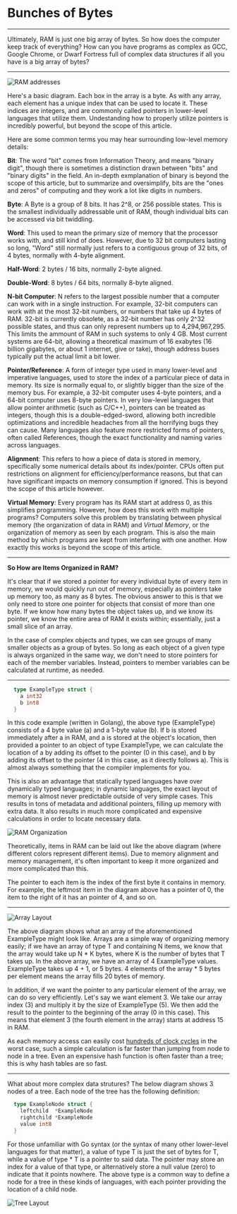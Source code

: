 # Bunches of Bytes

---

Ultimately, RAM is just one big array of bytes. So how does the computer keep track of everything? How can you have programs as complex as GCC, Google Chrome, or Dwarf Fortress full of complex data structures if all you have is a big array of bytes?

---

![RAM addresses](../../images/ram-addresses.jpg)

Here's a basic diagram. Each box in the array is a byte. As with any array, each element has a unique index that can be used to locate it. These indices are integers, and are commonly called pointers in lower-level languages that utilize them. Undestanding how to properly utilize pointers is incredibly powerful, but beyond the scope of this article.

Here are some common terms you may hear surrounding low-level memory details:

**Bit**: The word "bit" comes from Information Theory, and means "binary digit", though there is sometimes a distinction drawn between "bits" and "binary digits" in the field. An in-depth exmplanation of binary is beyond the scope of this article, but to summarize and oversimplify, bits are the "ones and zeros" of computing and they work a lot like digits in numbers.

**Byte**: A Byte is a group of 8 bits. It has 2^8, or 256 possible states. This is the smallest individually addressable unit of RAM, though individual bits can be accessed via bit twiddling.

**Word**: This used to mean the primary size of memory that the processor works with, and still kind of does. However, due to 32 bit computers lasting so long, "Word" still normally just refers to a contiguous group of 32 bits, of 4 bytes, normally with 4-byte alignment.

**Half-Word**: 2 bytes / 16 bits, normally 2-byte aligned.

**Double-Word**: 8 bytes / 64 bits, normally 8-byte aligned.

**N-bit Computer**: N refers to the largest possible number that a computer can work with in a single instruction. For example, 32-bit computers can work with at the most 32-bit numbers, or numbers that take up 4 bytes of RAM. 32-bit is currently obsolete, as a 32-bit number has only 2^32 possible states, and thus can only represent numbers up to 4,294,967,295. This limits the ammount of RAM in such systems to only 4 GB. Most current systems are 64-bit, allowing a theoretical maximum of 16 exabytes (16 billion gigabytes, or about 1 internet, give or take), though address buses typically put the actual limit a bit lower.

**Pointer/Reference**: A form of integer type used in many lower-level and imperative languages, used to store the index of a particular piece of data in memory. Its size is normally equal to, or slightly bigger than the size of the memory bus. For example, a 32-bit computer uses 4-byte pointers, and a 64-bit computer uses 8-byte pointers. In very low-level languages that allow pointer arithmetic (such as C/C++), pointers can be treated as integers, though this is a double-edged-sword, allowing both incredible optimizations and incredible headaches from all the horrifying bugs they can cause. Many languages also feature more restricted forms of pointers, often called References, though the exact functionality and naming varies across languages.

**Alignment**: This refers to how a piece of data is stored in memory, specifically some numerical details about its index/pointer. CPUs often put restrictions on alignment for efficiency/performance reasons, but that can have significant impacts on memory consumption if ignored. This is beyond the scope of this article however.

**Virtual Memory**: Every program has its RAM start at address 0, as this simplifies programming. However, how does this work with multiple programs? Computers solve this problem by translating between physical memory (the organization of data in RAM) and *Virtual Memory*, or the organization of memory as seen by each program. This is also the main method by which programs are kept from interfering with one another. How exactly this works is beyond the scope of this article.

---

**So How are Items Organized in RAM?**

It's clear that if we stored a pointer for every individual byte of every item in memory, we would quickly run out of memory, especially as pointers take up memory too, as many as 8 bytes. The obvious answer to this is that we only need to store one pointer for objects that consist of more than one byte. If we know how many bytes the object takes up, and we know its pointer, we know the entire area of RAM it exists within; essentially, just a small slice of an array.

In the case of complex objects and types, we can see groups of many smaller objects as a group of bytes. So long as each object of a given type is always organized in the same way, we don't need to store pointers for each of the member variables. Instead, pointers to member variables can be calculated at runtime, as needed.

---

```Go
  type ExampleType struct {
    a int32
    b int8
  }
```

In this code example (written in Golang), the above type (ExampleType) consists of a 4 byte value (a) and a 1-byte value (b). If b is stored immediately after a in RAM, and a is stored at the object's location, then provided a pointer to an object of type ExampleType, we can calculate the location of a by adding its offset to the pointer (0 in this case), and b by adding its offset to the pointer (4 in this case, as it directly follows a). This is almost always something that the compiler implements for you.

This is also an advantage that statically typed languages have over dynamically typed languages; in dynamic languages, the exact layout of memory is almost never predictable outside of very simple cases. This results in tons of metadata and additional pointers, filling up memory with extra data. It also results in much more complicated and expensive calculations in order to locate necessary data.

![RAM Organization](../../images/ramlayout.jpg)

Theoretically, items in RAM can be laid out like the above diagram (where different colors represent different items). Due to memory alignment and memory management, it's often important to keep it more organized and more complicated than this.

The pointer to each item is the index of the first byte it contains in memory. For example, the leftmost item in the diagram above has a pointer of 0, the item to the right of it has an pointer of 4, and so on.

---

![Array Layout](../../images/arraylayout.jpg)

The above diagram shows what an array of the aforementioned ExampleType might look like. Arrays are a simple way of organizing memory easily; if we have an array of type T and containing N items, we know that the array would take up N * K bytes, where K is the number of bytes that T takes up. In the above array, we have an array of 4 ExampleType values. ExampleType takes up 4 + 1, or 5 bytes. 4 elements of the array * 5 bytes per element means the array fills 20 bytes of memory.

In addition, if we want the pointer to any particular element of the array, we can do so very efficiently. Let's say we want element 3. We take our array index (3) and multiply it by the size of ExampleType (5). We then add the result to the pointer to the beginning of the array (0 in this case). This means that element 3 (the fourth element in the array) starts at address 15 in RAM.

As each memory access can easily cost [hundreds of clock cycles](caches.md) in the worst case, such a simple calculation is far faster than jumping from node to node in a tree. Even an expensive hash function is often faster than a tree; this is why hash tables are so fast.

---

What about more complex data strutures? The below diagram shows 3 nodes of a tree. Each node of the tree has the following definition:

```Go
  type ExampleNode struct {
    leftchild  *ExampleNode
    rightchild *ExampleNode
    value int8
  }
```

For those unfamiliar with Go syntax (or the syntax of many other lower-level languages for that matter), a value of type T is just the set of bytes for T, while a value of type * T is a pointer to said data. The pointer may store an index for a value of that type, or alternatively store a null value (zero) to indicate that it points nowhere. The above type is a common way to define a node for a tree in these kinds of languages, with each pointer providing the location of a child node.

![Tree Layout](../../images/treelayout.jpg)
